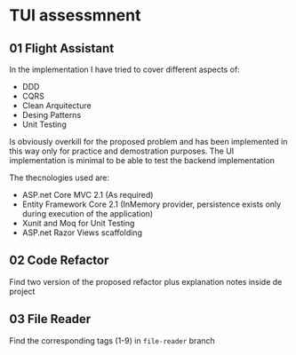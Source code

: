 # TUI assessmnent

## 01 Flight Assistant
In the implementation I have tried to cover different aspects of:
- DDD
- CQRS
- Clean Arquitecture
- Desing Patterns
- Unit Testing

Is obviously overkill for the proposed problem and has been implemented in this way only for practice and demostration purposes. The UI implementation is minimal to be able to test the backend implementation

The thecnologies used are:
   - ASP.net Core MVC 2.1 (As required)
   - Entity Framework Core 2.1 (InMemory provider, persistence exists only during execution of the application)
   - Xunit and Moq for Unit Testing
   - ASP.net Razor Views scaffolding 

## 02 Code Refactor
Find two version of the proposed refactor plus explanation notes inside de project

## 03 File Reader
Find the corresponding tags (1-9) in `file-reader` branch